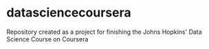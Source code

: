 # datasciencecoursera
Repository created as a project for finishing the Johns Hopkins' Data Science Course on Coursera

